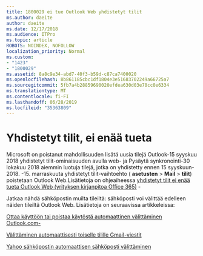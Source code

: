 ```yaml
---
title: 1800029 ei tue Outlook Web yhdistetyt tilit
ms.author: daeite
author: daeite
ms.date: 12/17/2018
ms.audience: ITPro
ms.topic: article
ROBOTS: NOINDEX, NOFOLLOW
localization_priority: Normal
ms.custom:
- "1423"
- "1800029"
ms.assetid: 8a8c9e34-abd7-40f3-b59d-c87ca7400020
ms.openlocfilehash: 8b861185cbc1df1804e3e51683702249a66725a7
ms.sourcegitcommit: 5fb7a4b28859690020efdea630d03e70cc0e6334
ms.translationtype: MT
ms.contentlocale: fi-FI
ms.lasthandoff: 06/28/2019
ms.locfileid: "35363809"
---
```

# <a name="connected-accounts-are-no-longer-supported"></a>Yhdistetyt tilit, ei enää tueta

Microsoft on poistanut mahdollisuuden lisätä uusia tilejä Outlook-15 syyskuu 2018 yhdistetyt tilit-ominaisuuden avulla web- ja Pysäytä synkronointi-30 lokakuu 2018 aiemmin luotuja tilejä, jotka on yhdistetty ennen 15 syyskuun-2018. -15. marraskuuta yhdistetyt tilit-vaihtoehto ( **asetusten** \> **Mail** \> **tilit**) poistetaan Outlook Web.Lisätietoja on ohjeaiheessa [yhdistetyt tilit ei enää tueta Outlook Web (yrityksen kirjanpitoa Office 365)](https://support.office.com/article/Connected-accounts-is-no-longer-supported-in-Outlook-on-the-web-Office-365-for-business-accounts-5cc526bf-e928-4a99-8b9f-5e089df7d887) -
  
Jatkaa nähdä sähköpostin muilta tileiltä: sähköposti voi välittää edelleen näiden tileiltä Outlook Web. Lisätietoja on seuraavissa artikkeleissa:
  
[Ottaa käyttöön tai poistaa käytöstä automaattinen välittäminen Outlook.com-](https://go.microsoft.com/fwlink/?linkid=2038346)
  
[Välittäminen automaattisesti toiselle tilille Gmail-viestit](https://support.google.com/mail/answer/10957?hl=en)
  
[Yahoo sähköpostin automaattisen sähköposti välittäminen](https://help.yahoo.com/kb/SLN22028.mdl?guccounter=1)
  